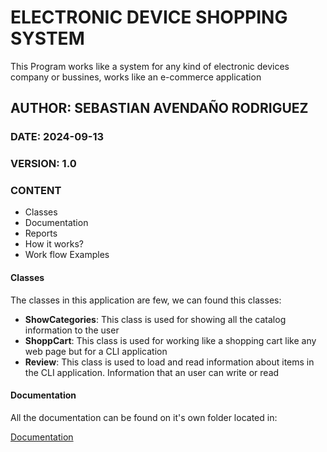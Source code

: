 # ELECTRONIC DEVICE SHOPPING SYSTEM

This Program works like a system for any kind of electronic devices company or bussines, works like an e-commerce application

## AUTHOR: SEBASTIAN AVENDAÑO RODRIGUEZ

### DATE: 2024-09-13

### VERSION: 1.0

### CONTENT

- Classes
- Documentation
- Reports
- How it works?
- Work flow Examples

#### Classes

The classes in this application are few, we can found this classes:

- **ShowCategories**: This class is used for showing all the catalog information to the user
- **ShoppCart**: This class is used for working like a shopping cart like any web page but for a CLI application
- **Review**: This class is used to load and read information about items in the CLI application. Information that an user can write or read

#### Documentation

All the documentation can be found on it's own folder located in:<br>

[Documentation](https://github.com/animogok/Advanced_programming/tree/main/workshop-1/docs)
